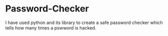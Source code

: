 # Password-Checker
I have used python and its library to create a safe password checker which tells how many times a pswword is hacked.
